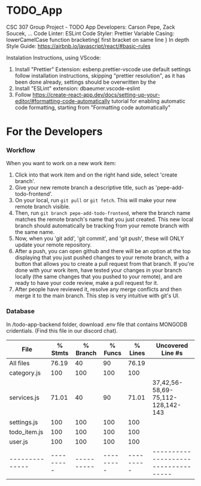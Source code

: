 # TODO_App
CSC 307 Group Project - TODO App
Developers: Carson Pepe, Zack Soucek, ...
Code Linter: ESLint
Code Styler: Prettier
Variable Casing: lowerCamelCase
function bracketing{
   first bracket on same line
}
In depth Style Guide: https://airbnb.io/javascript/react/#basic-rules

Instalation Instructions, using VScode:
1. Install "Prettier" Extension: esbenp.prettier-vscode use default settings
   follow installation instructions, skipping "prettier resolution", as it has been done already,
   settings should be overwritten by the
2. Install "ESLint" extension: dbaeumer.vscode-eslint
3. Follow https://create-react-app.dev/docs/setting-up-your-editor/#formatting-code-automatically
 tutorial for enabling automatic code formatting, starting from "Formatting code automatically"
 
 # For the Developers
 ### Workflow
 When you want to work on a new work item:
 1. Click into that work item and on the right hand side, select 'create branch'.
 2. Give your new remote branch a descriptive title, such as 'pepe-add-todo-frontend'.
 3. On your local, run `git pull` or `git fetch`. This will make your new remote branch visible. 
 4. Then, run `git branch pepe-add-todo-frontend`, where the branch name matches the remote branch's name that you just created. This new local branch should automatically be tracking from your remote branch with the same name. 
 6. Now, when you 'git add', 'git commit', and 'git push', these will ONLY update your remote repository.
 7. After a push, you can open github and there will be an option at the top displaying that you just pushed changes to your remote branch, with a button that allows you to create a pull request from that branch. If you're done with your work item, have tested your changes in your branch locally (the same changes that you pushed to your remote), and are ready to have your code review, make a pull request for it.
 8. After people have reviewed it, resolve any merge conflicts and then merge it to the main branch. This step is very intuitive with git's UI.

### Database
In /todo-app-backend folder, download .env file that contains MONGODB cridentials. (Find this file in our discord chat).   



File          | % Stmts | % Branch | % Funcs | % Lines | Uncovered Line #s
--------------|---------|----------|---------|---------|-----------------------------------
All files     |   76.19 |       40 |      90 |   76.19 |
 category.js  |     100 |      100 |     100 |     100 |
 services.js  |   71.01 |       40 |      90 |   71.01 | 37,42,56-58,69-75,112-128,142-143 
 settings.js  |     100 |      100 |     100 |     100 | 
 todo_item.js |     100 |      100 |     100 |     100 | 
 user.js      |     100 |      100 |     100 |     100 | 
--------------|---------|----------|---------|---------|-----------------------------------